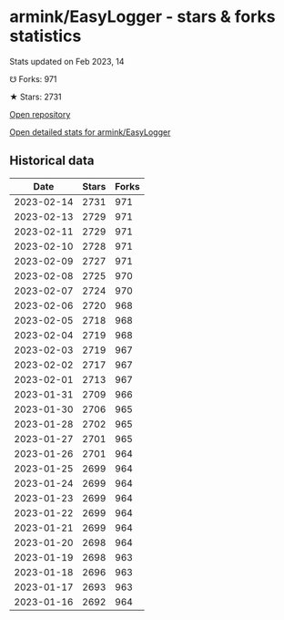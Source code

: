 # armink/EasyLogger - stars & forks statistics

Stats updated on Feb 2023, 14

☋ Forks: 971

★ Stars: 2731

[Open repository](https://github.com/armink/EasyLogger)

[Open detailed stats for armink/EasyLogger](https://reviewgithub.com/rep/armink/EasyLogger)

## Historical data
| Date | Stars | Forks |
|------|-------|-------|
| 2023-02-14 | 2731 | 971 | 
| 2023-02-13 | 2729 | 971 | 
| 2023-02-11 | 2729 | 971 | 
| 2023-02-10 | 2728 | 971 | 
| 2023-02-09 | 2727 | 971 | 
| 2023-02-08 | 2725 | 970 | 
| 2023-02-07 | 2724 | 970 | 
| 2023-02-06 | 2720 | 968 | 
| 2023-02-05 | 2718 | 968 | 
| 2023-02-04 | 2719 | 968 | 
| 2023-02-03 | 2719 | 967 | 
| 2023-02-02 | 2717 | 967 | 
| 2023-02-01 | 2713 | 967 | 
| 2023-01-31 | 2709 | 966 | 
| 2023-01-30 | 2706 | 965 | 
| 2023-01-28 | 2702 | 965 | 
| 2023-01-27 | 2701 | 965 | 
| 2023-01-26 | 2701 | 964 | 
| 2023-01-25 | 2699 | 964 | 
| 2023-01-24 | 2699 | 964 | 
| 2023-01-23 | 2699 | 964 | 
| 2023-01-22 | 2699 | 964 | 
| 2023-01-21 | 2699 | 964 | 
| 2023-01-20 | 2698 | 964 | 
| 2023-01-19 | 2698 | 963 | 
| 2023-01-18 | 2696 | 963 | 
| 2023-01-17 | 2693 | 963 | 
| 2023-01-16 | 2692 | 964 | 

